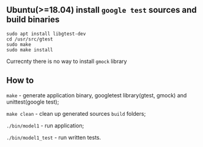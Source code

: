 ## Ubuntu(>=18.04) install `google test` sources and build binaries

```
sudo apt install libgtest-dev
cd /usr/src/gtest
sudo make
sudo make install
```

Currecnty there is no way to install `gmock` library


## How to

`make` - generate application binary, googletest library(gtest, gmock) and unittest(google test);

`make clean` - clean up generated sources `build` folders;

`./bin/model1` - run application;

`./bin/model1_test` - run written tests.
